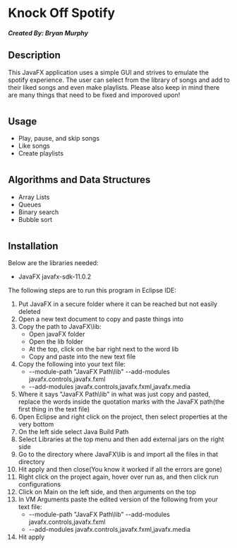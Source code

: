 # Knock Off Spotify
##### Created By: Bryan Murphy
## Description
This JavaFX application uses a simple GUI and strives to emulate the spotify experience. The user can select from the library of songs and add to their liked songs and even make playlists. 
Please also keep in mind there are many things that need to be fixed and imporoved upon!
#
## Usage
- Play, pause, and skip songs
- Like songs
- Create playlists
#
## Algorithms and Data Structures
- Array Lists
- Queues
- Binary search
- Bubble sort
#

## Installation
Below are the libraries needed:
- JavaFX javafx-sdk-11.0.2

The following steps are to run this program in Eclipse IDE:
1. Put JavaFX in a secure folder where it can be reached but not easily deleted
2. Open a new text document to copy and paste things into
3. Copy the path to JavaFX\lib:
    - Open javaFX folder
    - Open the lib folder
    - At the top, click on the bar right next to the word lib
    - Copy and paste into the new text file
4. Copy the following into your text file:
    - --module-path "JavaFX Path\lib" --add-modules javafx.controls,javafx.fxml
    - --add-modules javafx.controls,javafx.fxml,javafx.media
5. Where it says "JavaFX Path\lib" in what was just copy and pasted, replace the words inside the quotation marks with the JavaFX path(the first thing in the text file)
6. Open Eclipse and right click on the project, then select properties at the very bottom
7. On the left side select Java Build Path
8. Select Libraries at the top menu and then add external jars on the right side
9. Go to the directory where JavaFX\lib is and import all the files in that directory
10. Hit apply and then close(You know it worked if all the errors are gone)
11. Right click on the project again, hover over run as, and then click run configurations
12. Click on Main on the left side, and then arguments on the top
13. In VM Arguments paste the edited version of the following from your text file:
    - --module-path "JavaFX Path\lib" --add-modules javafx.controls,javafx.fxml
    - --add-modules javafx.controls,javafx.fxml,javafx.media
14. Hit apply
